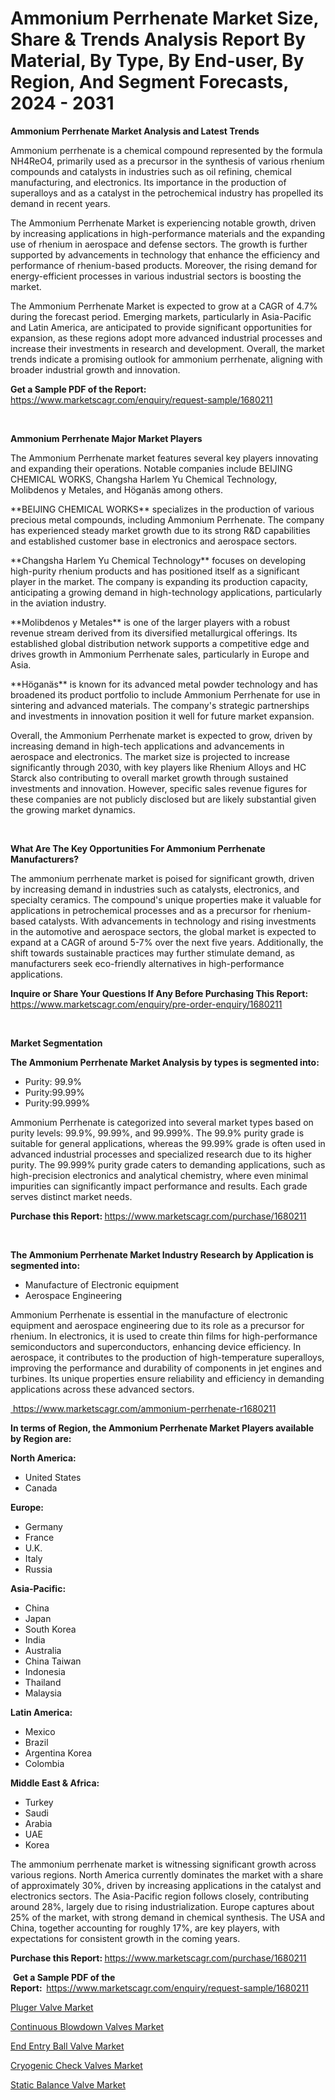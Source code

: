 <p><h1>Ammonium Perrhenate Market Size, Share & Trends Analysis Report By Material, By Type, By End-user, By Region, And Segment Forecasts, 2024 - 2031</h1></p><p><strong>Ammonium Perrhenate Market Analysis and Latest Trends</strong></p>
<p><p>Ammonium perrhenate is a chemical compound represented by the formula NH4ReO4, primarily used as a precursor in the synthesis of various rhenium compounds and catalysts in industries such as oil refining, chemical manufacturing, and electronics. Its importance in the production of superalloys and as a catalyst in the petrochemical industry has propelled its demand in recent years.</p><p>The Ammonium Perrhenate Market is experiencing notable growth, driven by increasing applications in high-performance materials and the expanding use of rhenium in aerospace and defense sectors. The growth is further supported by advancements in technology that enhance the efficiency and performance of rhenium-based products. Moreover, the rising demand for energy-efficient processes in various industrial sectors is boosting the market. </p><p>The Ammonium Perrhenate Market is expected to grow at a CAGR of 4.7% during the forecast period. Emerging markets, particularly in Asia-Pacific and Latin America, are anticipated to provide significant opportunities for expansion, as these regions adopt more advanced industrial processes and increase their investments in research and development. Overall, the market trends indicate a promising outlook for ammonium perrhenate, aligning with broader industrial growth and innovation.</p></p>
<p><strong>Get a Sample PDF of the Report:&nbsp;</strong> <a href="https://www.marketscagr.com/enquiry/request-sample/1680211?utm_campaign=1126&utm_medium=2&utm_source=Github&utm_content=ia&utm_term=19102024&utm_id=ammonium-perrhenate">https://www.marketscagr.com/enquiry/request-sample/1680211</a></p>
<p>&nbsp;</p>
<p><strong>Ammonium Perrhenate Major Market Players</strong></p>
<p><p>The Ammonium Perrhenate market features several key players innovating and expanding their operations. Notable companies include BEIJING CHEMICAL WORKS, Changsha Harlem Yu Chemical Technology, Molibdenos y Metales, and Höganäs among others.</p><p>**BEIJING CHEMICAL WORKS** specializes in the production of various precious metal compounds, including Ammonium Perrhenate. The company has experienced steady market growth due to its strong R&D capabilities and established customer base in electronics and aerospace sectors.</p><p>**Changsha Harlem Yu Chemical Technology** focuses on developing high-purity rhenium products and has positioned itself as a significant player in the market. The company is expanding its production capacity, anticipating a growing demand in high-technology applications, particularly in the aviation industry.</p><p>**Molibdenos y Metales** is one of the larger players with a robust revenue stream derived from its diversified metallurgical offerings. Its established global distribution network supports a competitive edge and drives growth in Ammonium Perrhenate sales, particularly in Europe and Asia.</p><p>**Höganäs** is known for its advanced metal powder technology and has broadened its product portfolio to include Ammonium Perrhenate for use in sintering and advanced materials. The company's strategic partnerships and investments in innovation position it well for future market expansion.</p><p>Overall, the Ammonium Perrhenate market is expected to grow, driven by increasing demand in high-tech applications and advancements in aerospace and electronics. The market size is projected to increase significantly through 2030, with key players like Rhenium Alloys and HC Starck also contributing to overall market growth through sustained investments and innovation. However, specific sales revenue figures for these companies are not publicly disclosed but are likely substantial given the growing market dynamics.</p></p>
<p>&nbsp;</p>
<p><strong>What Are The Key Opportunities For Ammonium Perrhenate Manufacturers?</strong></p>
<p><p>The ammonium perrhenate market is poised for significant growth, driven by increasing demand in industries such as catalysts, electronics, and specialty ceramics. The compound's unique properties make it valuable for applications in petrochemical processes and as a precursor for rhenium-based catalysts. With advancements in technology and rising investments in the automotive and aerospace sectors, the global market is expected to expand at a CAGR of around 5-7% over the next five years. Additionally, the shift towards sustainable practices may further stimulate demand, as manufacturers seek eco-friendly alternatives in high-performance applications.</p></p>
<p><strong>Inquire or Share Your Questions If Any Before Purchasing This Report:</strong> <a href="https://www.marketscagr.com/enquiry/pre-order-enquiry/1680211?utm_campaign=1126&utm_medium=2&utm_source=Github&utm_content=ia&utm_term=19102024&utm_id=ammonium-perrhenate">https://www.marketscagr.com/enquiry/pre-order-enquiry/1680211</a></p>
<p>&nbsp;</p>
<p><strong>Market Segmentation</strong></p>
<p><strong>The Ammonium Perrhenate Market Analysis by types is segmented into:</strong></p>
<p><ul><li>Purity: 99.9%</li><li>Purity:99.99%</li><li>Purity:99.999%</li></ul></p>
<p><p>Ammonium Perrhenate is categorized into several market types based on purity levels: 99.9%, 99.99%, and 99.999%. The 99.9% purity grade is suitable for general applications, whereas the 99.99% grade is often used in advanced industrial processes and specialized research due to its higher purity. The 99.999% purity grade caters to demanding applications, such as high-precision electronics and analytical chemistry, where even minimal impurities can significantly impact performance and results. Each grade serves distinct market needs.</p></p>
<p><strong>Purchase this Report:&nbsp;</strong><a href="https://www.marketscagr.com/purchase/1680211?utm_campaign=1126&utm_medium=2&utm_source=Github&utm_content=ia&utm_term=19102024&utm_id=ammonium-perrhenate">https://www.marketscagr.com/purchase/1680211</a></p>
<p>&nbsp;</p>
<p><strong>The Ammonium Perrhenate Market Industry Research by Application is segmented into:</strong></p>
<p><ul><li>Manufacture of Electronic equipment</li><li>Aerospace Engineering</li></ul></p>
<p><p>Ammonium Perrhenate is essential in the manufacture of electronic equipment and aerospace engineering due to its role as a precursor for rhenium. In electronics, it is used to create thin films for high-performance semiconductors and superconductors, enhancing device efficiency. In aerospace, it contributes to the production of high-temperature superalloys, improving the performance and durability of components in jet engines and turbines. Its unique properties ensure reliability and efficiency in demanding applications across these advanced sectors.</p></p>
<p><a href="https://www.marketscagr.com/ammonium-perrhenate-r1680211?utm_campaign=1126&utm_medium=2&utm_source=Github&utm_content=ia&utm_term=19102024&utm_id=ammonium-perrhenate">&nbsp;https://www.marketscagr.com/ammonium-perrhenate-r1680211</a></p>
<p><strong>In terms of Region, the Ammonium Perrhenate Market Players available by Region are:</strong></p>
<p>
    <p> <strong> North America: </strong>
        <ul>
            <li>United States</li>
            <li>Canada</li>
        </ul>
        </p> 
    <p> <strong> Europe: </strong>
        <ul>
            <li>Germany</li>
            <li>France</li>
            <li>U.K.</li>
            <li>Italy</li>
            <li>Russia</li>
        </ul>
        </p> 
    <p> <strong> Asia-Pacific: </strong>
        <ul>
            <li>China</li>
            <li>Japan</li>
            <li>South Korea</li>
            <li>India</li>
            <li>Australia</li>
            <li>China Taiwan</li>
            <li>Indonesia</li>
            <li>Thailand</li>
            <li>Malaysia</li>
        </ul>
        </p> 
    <p> <strong> Latin America: </strong>
        <ul>
            <li>Mexico</li>
            <li>Brazil</li>
            <li>Argentina Korea</li>
            <li>Colombia</li>
        </ul>
        </p> 
    <p> <strong> Middle East & Africa: </strong>
        <ul>
            <li>Turkey</li>
            <li>Saudi</li>
            <li>Arabia</li>
            <li>UAE</li>
            <li>Korea</li>
        </ul>
    </p>
    </p>
<p><p>The ammonium perrhenate market is witnessing significant growth across various regions. North America currently dominates the market with a share of approximately 30%, driven by increasing applications in the catalyst and electronics sectors. The Asia-Pacific region follows closely, contributing around 28%, largely due to rising industrialization. Europe captures about 25% of the market, with strong demand in chemical synthesis. The USA and China, together accounting for roughly 17%, are key players, with expectations for consistent growth in the coming years.</p></p>
<p><strong>Purchase this Report: </strong><a href="https://www.marketscagr.com/purchase/1680211?utm_campaign=1126&utm_medium=2&utm_source=Github&utm_content=ia&utm_term=19102024&utm_id=ammonium-perrhenate">https://www.marketscagr.com/purchase/1680211</a></p>
<p>&nbsp;<strong>Get a Sample PDF of the Report:&nbsp;&nbsp;</strong><a href="https://www.marketscagr.com/enquiry/request-sample/1680211?utm_campaign=1126&utm_medium=2&utm_source=Github&utm_content=ia&utm_term=19102024&utm_id=ammonium-perrhenate">https://www.marketscagr.com/enquiry/request-sample/1680211</a></p>
<p><strong></strong></p>
<p><p><a href="https://www.linkedin.com/pulse/pluger-valve-market-trends-detailed-study-its-segmentation-analyzing-psqwf?utm_campaign=1126&utm_medium=2&utm_source=Github&utm_content=ia&utm_term=19102024&utm_id=ammonium-perrhenate">Pluger Valve Market</a></p><p><a href="https://www.linkedin.com/pulse/top-trends-transforming-continuous-blowdown-valves-market-2024-zrxcf?utm_campaign=1126&utm_medium=2&utm_source=Github&utm_content=ia&utm_term=19102024&utm_id=ammonium-perrhenate">Continuous Blowdown Valves Market</a></p><p><a href="https://www.linkedin.com/pulse/end-entry-ball-valve-market-size-share-analysis-growth-trends-fvjaf?utm_campaign=1126&utm_medium=2&utm_source=Github&utm_content=ia&utm_term=19102024&utm_id=ammonium-perrhenate">End Entry Ball Valve Market</a></p><p><a href="https://www.linkedin.com/pulse/global-cryogenic-check-valves-market-focus-application-end-use-tc5ef?utm_campaign=1126&utm_medium=2&utm_source=Github&utm_content=ia&utm_term=19102024&utm_id=ammonium-perrhenate">Cryogenic Check Valves Market</a></p><p><a href="https://www.linkedin.com/pulse/static-balance-valve-market-outlook-current-assessment-future-aoyif?utm_campaign=1126&utm_medium=2&utm_source=Github&utm_content=ia&utm_term=19102024&utm_id=ammonium-perrhenate">Static Balance Valve Market</a></p></p>